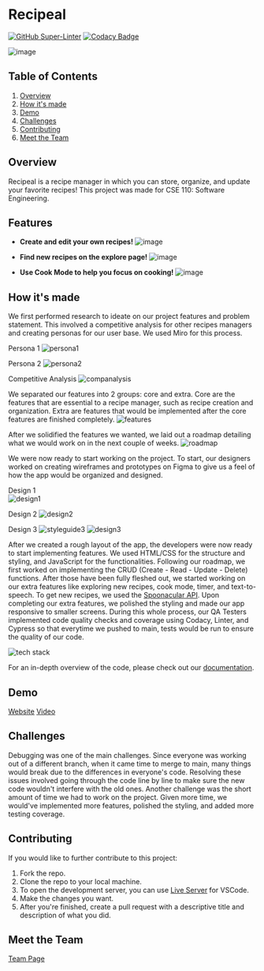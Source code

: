 # Recipeal

[![GitHub Super-Linter](https://github.com/cse110-fa21-group13/cse110-fa21-group13/workflows/Lint%20Code%20Base/badge.svg)](https://github.com/marketplace/actions/super-linter)
[![Codacy Badge](https://app.codacy.com/project/badge/Grade/ddd9f01a4a1f4e26bba3aa7c2b5bcce8)](https://www.codacy.com?utm_source=github.com&amp;utm_medium=referral&amp;utm_content=cse110-fa21-group13/cse110-fa21-group13&amp;utm_campaign=Badge_Grade)

![image](https://user-images.githubusercontent.com/76819117/146281734-8f2e1ee6-1c27-49d4-8e3d-37d8774c7d0f.png)

## Table of Contents
1. [Overview](#overview)
2. [How it's made](#how-its-made)
3. [Demo](#demo)
4. [Challenges](#challenges) 
5. [Contributing](#contributing)
6. [Meet the Team](#meet-the-team)

## Overview
Recipeal is a recipe manager in which you can store, organize, and update your favorite recipes! This project was made for CSE 110: Software Engineering.

## Features
 - **Create and edit your own recipes!**
![image](https://user-images.githubusercontent.com/76819117/146282940-62490863-81d8-4a25-9a16-489035f25457.png)

 - **Find new recipes on the explore page!**
![image](https://user-images.githubusercontent.com/76819117/146283080-a10d0703-60bd-442d-85ee-a40861c42d1f.png)

 - **Use Cook Mode to help you focus on cooking!**
![image](https://user-images.githubusercontent.com/76819117/146283245-093e5575-da48-4d11-b34e-f29490cc6d07.png)


## How it's made
We first performed research to ideate on our project features and problem statement. This involved a competitive analysis for other recipes managers and creating personas for our user base. We used Miro for this process.

Persona 1
![persona1](https://user-images.githubusercontent.com/76819117/146270394-e8476c66-f94a-4165-9e92-b4f841282579.png)

Persona 2
![persona2](https://user-images.githubusercontent.com/76819117/146270474-7077994f-746e-4ac0-ab15-08eec687f498.png)

Competitive Analysis
![companalysis](https://user-images.githubusercontent.com/76819117/146270610-e9b0e7fc-767f-4c8d-a01d-e5b8aba07571.png)

We separated our features into 2 groups: core and extra. Core are the features that are essential to a recipe manager, such as recipe creation and organization. Extra are features that would be implemented after the core features are finished completely.
![features](https://user-images.githubusercontent.com/76819117/146271162-57619181-43d0-41e4-9696-d34e3955ccd2.png)

After we solidified the features we wanted, we laid out a roadmap detailing what we would work on in the next couple of weeks.
![roadmap](https://user-images.githubusercontent.com/76819117/146270792-eb82ef6f-8d56-4d2a-b049-c135bb0397b5.png)

We were now ready to start working on the project. To start, our designers worked on creating wireframes and prototypes on Figma to give us a feel of how the app would be organized and designed.

Design 1
<br>
![design1](https://user-images.githubusercontent.com/76819117/146271957-bfd677fb-7dca-4e38-95b1-e89200dba00d.png)

Design 2
![design2](https://user-images.githubusercontent.com/76819117/146272072-439b676d-cfeb-4709-8f22-974a72681fdc.png)

Design 3
![styleguide3](https://user-images.githubusercontent.com/76819117/146275218-13ded2d6-d13b-45d8-a02f-95050acf6944.png)
![design3](https://user-images.githubusercontent.com/76819117/146272146-e6c43836-fdeb-4d80-967e-315af9bb5219.png)

After we created a rough layout of the app, the developers were now ready to start implementing features. We used HTML/CSS for the structure and styling, and JavaScript for the functionalities. Following our roadmap, we first worked on implementing the CRUD (Create - Read - Update - Delete) functions. After those have been fully fleshed out, we started working on our extra features like exploring new recipes, cook mode, timer, and text-to-speech. To get new recipes, we used the [Spoonacular API](https://spoonacular.com/food-api). Upon completing our extra features, we polished the styling and made our app responsive to smaller screens. During this whole process, our QA Testers implemented code quality checks and coverage using Codacy, Linter, and Cypress so that everytime we pushed to main, tests would be run to ensure the quality of our code.

![tech stack](https://user-images.githubusercontent.com/76819117/146280503-568bae59-4c65-4456-a31d-f32d277ae014.png)

For an in-depth overview of the code, please check out our [documentation](https://cse110-fa21-group13.github.io/cse110-fa21-group13-docs/).

## Demo
[Website](https://recipeal.netlify.app/)
[Video](https://www.youtube.com/watch?v=IdlL57Bmyfw&t=40s)

## Challenges
Debugging was one of the main challenges. Since everyone was working out of a different branch, when it came time to merge to main, many things would break due to the differences in everyone's code. Resolving these issues involved going through the code line by line to make sure the new code wouldn't interfere with the old ones. Another challenge was the short amount of time we had to work on the project. Given more time, we would've implemented more features, polished the styling, and added more testing coverage.

## Contributing
If you would like to further contribute to this project:
1. Fork the repo.
2. Clone the repo to your local machine.
3. To open the development server, you can use [Live Server](https://marketplace.visualstudio.com/items?itemName=ritwickdey.LiveServer) for VSCode.
4. Make the changes you want.
5. After you're finished, create a pull request with a descriptive title and description of what you did.

## Meet the Team
[Team Page](https://github.com/cse110-fa21-group13/cse110-fa21-group13/blob/main/admin/team.md)
